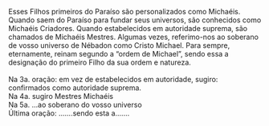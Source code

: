 ﻿Esses Filhos primeiros do Paraíso são personalizados como Michaéis. Quando saem do Paraíso para fundar seus universos, são conhecidos como Michaéis Criadores. Quando estabelecidos em autoridade suprema, são chamados de Michaéis Mestres. Algumas vezes, referimo-nos ao soberano de vosso universo de Nébadon como Cristo Michael. Para sempre, eternamente, reinam segundo a “ordem de Michael”, sendo essa a designação do primeiro Filho da sua ordem e natureza.<BR><BR>Na 3a. oração: em vez de estabelecidos em autoridade, sugiro: confirmados como autoridade suprema.<BR>Na 4a. sugiro Mestres Michaéis <BR> Na 5a. ...ao soberano do vosso universo<BR>Última oração: .......sendo esta a.......<BR>